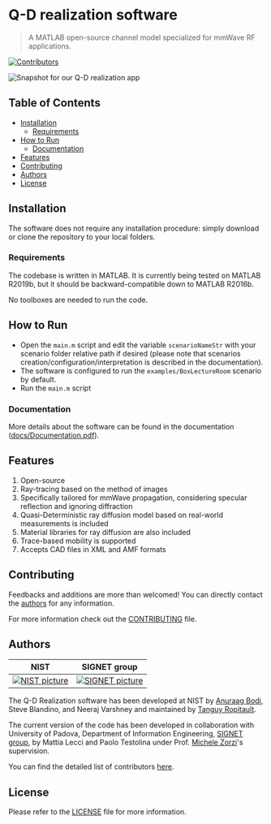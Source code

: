 # Q-D realization software
> A MATLAB open-source channel model specialized for mmWave RF applications.

[![Contributors](https://img.shields.io/github/contributors/wigig-tools/qd-realization)](https://github.com/wigig-tools/qd-realization/graphs/contributors)

![Snapshot for our Q-D realization app](SpatialSharingTx0Rx3.gif)

## Table of Contents
* [Installation](#installation)
  * [Requirements](#requirements)
* [How to Run](#how-to-run)
  * [Documentation](#documentation)
* [Features](#features)
* [Contributing](#contributing)
* [Authors](#authors)
* [License](#license)

## Installation
The software does not require any installation procedure: simply download or clone the repository to your local folders.

### Requirements
The codebase is written in MATLAB. It is currently being tested on MATLAB R2019b, but it should be backward-compatible down to MATLAB R2016b.

No toolboxes are needed to run the code.

## How to Run
* Open the `main.m` script and edit the variable `scenarioNameStr` with your scenario folder relative path if desired (please note that scenarios creation/configuration/interpretation is described in the documentation).
* The software is configured to run the `examples/BoxLectureRoom` scenario by default.
* Run the `main.m` script

### Documentation
More details about the software can be found in the documentation ([docs/Documentation.pdf](docs/Documentation.pdf)).

## Features
1. Open-source
1. Ray-tracing based on the method of images
1. Specifically tailored for mmWave propagation, considering specular reflection and ignoring diffraction
1. Quasi-Deterministic ray diffusion model based on real-world measurements is included
1. Material libraries for ray diffusion are also included
1. Trace-based mobility is supported
1. Accepts CAD files in XML and AMF formats

## Contributing
Feedbacks and additions are more than welcomed! You can directly contact the [authors](#Authors) for any information.

For more information check out the [CONTRIBUTING](CONTRIBUTING) file.

## Authors

| NIST | SIGNET group |
| :---: | :---: |
| [![NIST picture](https://github.com/usnistgov.png?size=100)](https://github.com/usnistgov) | [![SIGNET picture](https://github.com/signetlabdei.png?size=100)](https://github.com/signetlabdei) |

The Q-D Realization software has been developed at NIST by [Anuraag Bodi](https://www.nist.gov/people/anuraag-bodi), Steve Blandino, and Neeraj Varshney and maintained by [Tanguy Ropitault](https://www.nist.gov/people/tanguy-ropitault).

The current version of the code has been developed in collaboration with University of Padova, Department of Information Engineering, [SIGNET group](http://signet.dei.unipd.it/), by Mattia Lecci and Paolo Testolina under Prof. [Michele Zorzi](http://www.dei.unipd.it/~zorzi/)'s supervision.

You can find the detailed list of contributors [here](https://github.com/wigig-tools/qd-realization/graphs/contributors).

## License
Please refer to the [LICENSE](LICENSE) file for more information.
